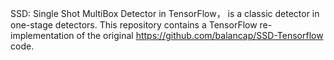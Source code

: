 SSD: Single Shot MultiBox Detector in TensorFlow， is a classic detector in one-stage detectors. This repository contains a TensorFlow re-implementation of the original https://github.com/balancap/SSD-Tensorflow code.

